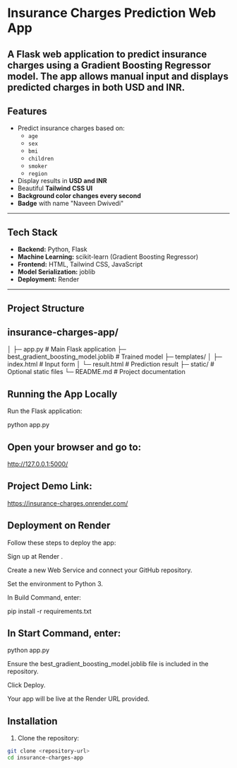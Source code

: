# Insurance Charges Prediction Web App

A Flask web application to predict **insurance charges** using a **Gradient Boosting Regressor** model. The app allows manual input and displays predicted charges in both **USD and INR**.
---

## Features

- Predict insurance charges based on:
  - `age`
  - `sex`
  - `bmi`
  - `children`
  - `smoker`
  - `region`
- Display results in **USD and INR**
- Beautiful **Tailwind CSS UI**
- **Background color changes every second**
- **Badge** with name "Naveen Dwivedi"

---

## Tech Stack

- **Backend:** Python, Flask  
- **Machine Learning:** scikit-learn (Gradient Boosting Regressor)  
- **Frontend:** HTML, Tailwind CSS, JavaScript  
- **Model Serialization:** joblib  
- **Deployment:** Render  

---

## Project Structure

## insurance-charges-app/
│
├─ app.py # Main Flask application
├─ best_gradient_boosting_model.joblib # Trained model
├─ templates/
│ ├─ index.html # Input form
│ └─ result.html # Prediction result
├─ static/ # Optional static files
└─ README.md # Project documentation

## Running the App Locally

Run the Flask application:

python app.py


## Open your browser and go to:

http://127.0.0.1:5000/

## Project Demo Link:

https://insurance-charges.onrender.com/


## Deployment on Render

Follow these steps to deploy the app:

Sign up at Render
.

Create a new Web Service and connect your GitHub repository.

Set the environment to Python 3.

In Build Command, enter:

pip install -r requirements.txt


## In Start Command, enter:

python app.py


Ensure the best_gradient_boosting_model.joblib file is included in the repository.

Click Deploy.

Your app will be live at the Render URL provided.

## Installation

1. Clone the repository:

```bash
git clone <repository-url>
cd insurance-charges-app 



